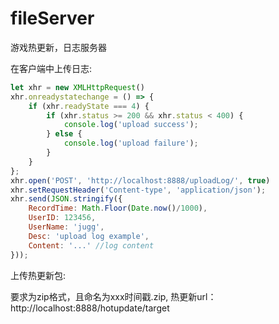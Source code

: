 # fileServer
游戏热更新，日志服务器

在客户端中上传日志:
```javascript
let xhr = new XMLHttpRequest()
xhr.onreadystatechange = () => {
    if (xhr.readyState === 4) {
        if (xhr.status >= 200 && xhr.status < 400) {
            console.log('upload success');
        } else {
            console.log('upload failure');
        }
    }
};
xhr.open('POST', 'http://localhost:8888/uploadLog/', true)
xhr.setRequestHeader('Content-type', 'application/json');
xhr.send(JSON.stringify({
    RecordTime: Math.Floor(Date.now()/1000),
    UserID: 123456,
    UserName: 'jugg',
    Desc: 'upload log example',
    Content: '...' //log content
}));

```

上传热更新包:

要求为zip格式，且命名为xxx时间戳.zip, 热更新url：http://localhost:8888/hotupdate/target


